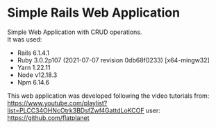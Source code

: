 # Simple Rails Web Application

Simple Web Application with CRUD operations.\
It was used:

* Rails 6.1.4.1
* Ruby 3.0.2p107 (2021-07-07 revision 0db68f0233) [x64-mingw32]
* Yarn 1.22.11
* Node v12.18.3
* Npm 6.14.6

This web application was developed following the video tutorials from:\
https://www.youtube.com/playlist?list=PLCC34OHNcOtrk3BDsfZwf4GattdLoKCOF
user: https://github.com/flatplanet